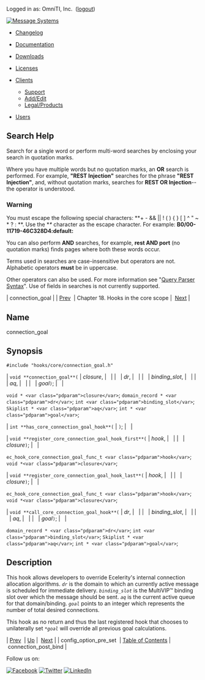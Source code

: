 Logged in as: OmniTI, Inc.  ([logout](https://support.messagesystems.com/logout.php))

[![Message Systems](https://support.messagesystems.com/images/ms-white205.png)](https://support.messagesystems.com/start.php) 

*   [Changelog](https://support.messagesystems.com/start.php?show=changelog)
*   [Documentation](https://support.messagesystems.com/docs/)
*   [Downloads](https://support.messagesystems.com/start.php)

*   [Licenses](https://support.messagesystems.com/license_summary.php)
*   <a href="">Clients</a>
    *   [Support](https://support.messagesystems.com/cs.php)
    *   [Add/Edit](https://support.messagesystems.com/edit_client.php)
    *   [Legal/Products](https://support.messagesystems.com/edit_products.php)
*   [Users](https://support.messagesystems.com/edit_customer.php)

## Search Help

Search for a single word or perform multi-word searches by enclosing your search in quotation marks.

Where you have multiple words but no quotation marks, an **OR** search is performed. For example, **"REST Injection"** searches for the phrase **"REST Injection"**, and, without quotation marks, searches for **REST OR Injection**--the operator is understood.

### Warning

You must escape the following special characters: **+ - && || ! ( ) { } [ ] ^ " ~ * ? : \**. Use the **\** character as the escape character. For example: **B0/00-11719-46C328D4\:default\:**

You can also perform **AND** searches, for example, **rest AND port** (no quotation marks) finds pages where both these words occur.

Terms used in searches are case-insensitive but operators are not. Alphabetic operators **must** be in uppercase.

Other operators can also be used. For more information see "[Query Parser Syntax](https://lucene.apache.org/core/old_versioned_docs/versions/3_0_0/queryparsersyntax.html)". Use of fields in searches is not currently supported.

| connection_goal |
| [Prev](extending.hooks.core.config_option_pre_set.php)  | Chapter 18. Hooks in the core scope |  [Next](extending.hooks.core.connection_post_bind.php) |

<a name="extending.hooks.core.connection_goal"></a>
## Name

connection_goal

## Synopsis

`#include "hooks/core/connection_goal.h"`

| `void **connection_goal**(` | <var class="pdparam">closure</var>, |   |
|   | <var class="pdparam">dr</var>, |   |
|   | <var class="pdparam">binding_slot</var>, |   |
|   | <var class="pdparam">aq</var>, |   |
|   | <var class="pdparam">goal</var>`)`; |   |

`void * <var class="pdparam">closure</var>`;
`domain_record * <var class="pdparam">dr</var>`;
`int <var class="pdparam">binding_slot</var>`;
`Skiplist * <var class="pdparam">aq</var>`;
`int * <var class="pdparam">goal</var>`;

| `int **has_core_connection_goal_hook**(` | `)`; |   |

| `void **register_core_connection_goal_hook_first**(` | <var class="pdparam">hook</var>, |   |
|   | <var class="pdparam">closure</var>`)`; |   |

`ec_hook_core_connection_goal_func_t <var class="pdparam">hook</var>`;
`void *<var class="pdparam">closure</var>`;

| `void **register_core_connection_goal_hook_last**(` | <var class="pdparam">hook</var>, |   |
|   | <var class="pdparam">closure</var>`)`; |   |

`ec_hook_core_connection_goal_func_t <var class="pdparam">hook</var>`;
`void *<var class="pdparam">closure</var>`;

| `void **call_core_connection_goal_hook**(` | <var class="pdparam">dr</var>, |   |
|   | <var class="pdparam">binding_slot</var>, |   |
|   | <var class="pdparam">aq</var>, |   |
|   | <var class="pdparam">goal</var>`)`; |   |

`domain_record * <var class="pdparam">dr</var>`;
`int <var class="pdparam">binding_slot</var>`;
`Skiplist * <var class="pdparam">aq</var>`;
`int * <var class="pdparam">goal</var>`;<a name="idp20734416"></a>
## Description

This hook allows developers to override Ecelerity's internal connection allocation algorithms. *`dr`* is the domain to which an currently active message is scheduled for immediate delivery. *`binding_slot`* is the MultiVIP™ binding slot over which the message should be sent. *`aq`* is the current active queue for that domain/binding. *`goal`* points to an integer which represents the number of total desired connections.

This hook as no return and thus the last registered hook that chooses to unilaterally set *`*goal`* will override all previous goal calculations.

| [Prev](extending.hooks.core.config_option_pre_set.php)  | [Up](extending.hooks.core.php) |  [Next](extending.hooks.core.connection_post_bind.php) |
| config_option_pre_set  | [Table of Contents](index.php) |  connection_post_bind |

Follow us on:

[![Facebook](https://support.messagesystems.com/images/icon-facebook.png)](http://www.facebook.com/messagesystems) [![Twitter](https://support.messagesystems.com/images/icon-twitter.png)](http://twitter.com/#!/MessageSystems) [![LinkedIn](https://support.messagesystems.com/images/icon-linkedin.png)](http://www.linkedin.com/company/message-systems)